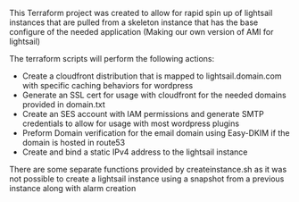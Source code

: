 This Terraform project was created to allow for rapid spin up of lightsail instances that are pulled from a skeleton instance that has the base configure of the needed application (Making our own version of AMI for lightsail)

The terraform scripts will perform the following actions:
- Create a cloudfront distribution that is mapped to lightsail.domain.com with specific caching behaviors for wordpress
- Generate an SSL cert for usage with cloudfront for the needed domains provided in domain.txt
- Create an SES account with IAM permissions and generate SMTP credentials to allow for usage with most wordpress plugins
- Preform Domain verification for the email domain using Easy-DKIM if the domain is hosted in route53
- Create and bind a static IPv4 address to the lightsail instance

There are some separate functions provided by createinstance.sh as it was not possible to create a lightsail instance using a snapshot from a previous instance along with alarm creation
